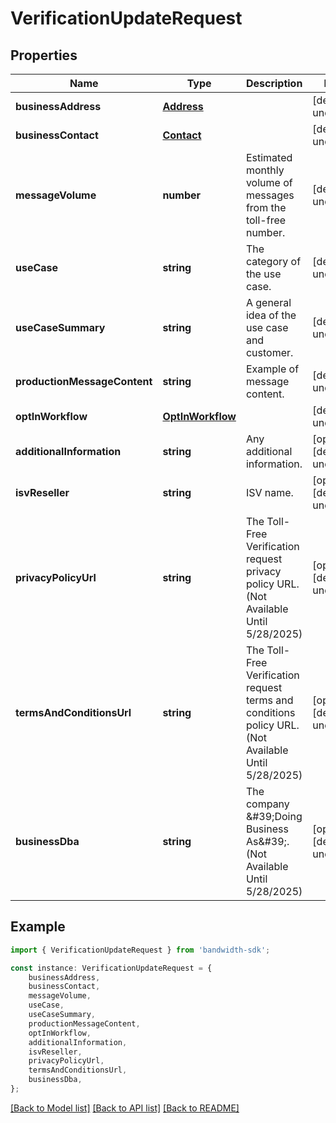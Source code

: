 # VerificationUpdateRequest


## Properties

Name | Type | Description | Notes
------------ | ------------- | ------------- | -------------
**businessAddress** | [**Address**](Address.md) |  | [default to undefined]
**businessContact** | [**Contact**](Contact.md) |  | [default to undefined]
**messageVolume** | **number** | Estimated monthly volume of messages from the toll-free number. | [default to undefined]
**useCase** | **string** | The category of the use case. | [default to undefined]
**useCaseSummary** | **string** | A general idea of the use case and customer. | [default to undefined]
**productionMessageContent** | **string** | Example of message content. | [default to undefined]
**optInWorkflow** | [**OptInWorkflow**](OptInWorkflow.md) |  | [default to undefined]
**additionalInformation** | **string** | Any additional information. | [optional] [default to undefined]
**isvReseller** | **string** | ISV name. | [optional] [default to undefined]
**privacyPolicyUrl** | **string** | The Toll-Free Verification request privacy policy URL. (Not Available Until 5/28/2025) | [optional] [default to undefined]
**termsAndConditionsUrl** | **string** | The Toll-Free Verification request terms and conditions policy URL. (Not Available Until 5/28/2025) | [optional] [default to undefined]
**businessDba** | **string** | The company \&#39;Doing Business As\&#39;. (Not Available Until 5/28/2025) | [optional] [default to undefined]

## Example

```typescript
import { VerificationUpdateRequest } from 'bandwidth-sdk';

const instance: VerificationUpdateRequest = {
    businessAddress,
    businessContact,
    messageVolume,
    useCase,
    useCaseSummary,
    productionMessageContent,
    optInWorkflow,
    additionalInformation,
    isvReseller,
    privacyPolicyUrl,
    termsAndConditionsUrl,
    businessDba,
};
```

[[Back to Model list]](../README.md#documentation-for-models) [[Back to API list]](../README.md#documentation-for-api-endpoints) [[Back to README]](../README.md)
